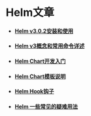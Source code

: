 # Helm文章

- #### [Helm v3.0.2安装和使用](helm-v3.0.2-installation-introduction.md)

- #### [Helm v3概念和常用命令详述](helm-v3-concept-cli-detail.md)

- #### [Helm Chart开发入门](helm-v3-chart-getting-started.md)

- #### [Helm Chart模板说明](helm-v3-chart-template.md)

- #### [Helm Hook钩子](helm-v3-hook.md)

- #### [Helm 一些常见的疑难用法](helm-v3-difficult-usage.md)
